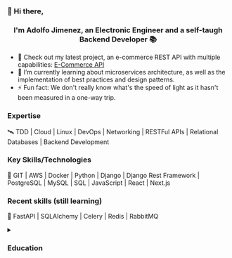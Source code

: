### 👋 Hi there, 
### <div align="center"> I'm Adolfo Jimenez, an Electronic Engineer and a self-taugh Backend Developer 📚 </div>

- 🔬 Check out my latest project, an e-commerce REST API with multiple capabilities: [E-Commerce API](https://github.com/adolfojmnz/e-commerce-api)
- 🌱 I’m currently learning about microservices architecture, as well as the implementation of best practices and design patterns.
- ⚡ Fun fact: We don't really know what's the speed of light as it hasn't been measured in a one-way trip.


### Expertise
 🛰️ TDD | Cloud | Linux | DevOps | Networking | RESTFul APIs | Relational Databases | Backend Development


### Key Skills/Technologies
  🚀 GIT | AWS | Docker | Python | Django | Django Rest Framework | PostgreSQL | MySQL | SQL | JavaScript | React | Next.js


### Recent skills (still learning)
  🌱 FastAPI | SQLAlchemy | Celery | Redis | RabbitMQ


<details>
  <summary><h3>Education</h2></summary>
  <ul>
    <li> 🎓 Bachelor's Degree in Electronic Engineering </li>
    <li> 💻 <a href="https://www.coursera.org/account/accomplishments/specialization/certificate/NWGERU9D5CH5">DevOps on AWS Professional Certificate </li>
    <li> 🌐 <a href="https://www.coursera.org/account/accomplishments/specialization/certificate/38T6AQBQ3DGK">Back-End Developer Specialization</a> </li>
    <li> 📖 Plus a few programming books such as: </li>
      <ul>
        <li> <a href="http://openbookproject.net/thinkcs/python/english3e/">How To Think Like a Computer Scientist</a> by Peter Wentworth, Jeffrey Elkner, Allen B. Downey, and Chris Meyers. </li>
        <li> <a href="https://automatetheboringstuff.com/">Automate The Boring Stuff With Python</a> by Al Sweigart. </li>
        <li> <a href="https://djangoforprofessionals.com/">Django For Professionals</a> by William Vincent. </li>
        <li> <a href="https://django-unleashed.com/">Django Unleashed</a> by Andrew Pinkham. </li>
        <li> <a href="https://www.oreilly.com/library/view/practical-sql-2nd/9781098129866/">Practical SQL 2nd Edition by Anthony DeBarros. </li>
        <li> <a href="https://eloquentjavascript.net/">Eloquent JavaScript</a> by Marijn Haverbeke. </li>
      </ul>
  </ul>


<!-- 
[website]:
[email]: -->
